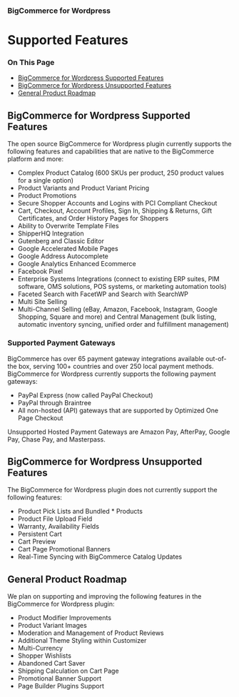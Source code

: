 <div><h3 class="sub-docs-type" id="bigcommerce-for-wordpress">BigCommerce for Wordpress</h3>
<h1 class="sub-docs-title">Supported Features</h1>
<div class="otp" id="no-index">
	<h3> On This Page </h3>
	<ul>
    <li><a href="#supported_supported">BigCommerce for Wordpress Supported Features</a></li>
    <li><a href="#supported_unsupported">BigCommerce for Wordpress Unsupported Features</a></li>
    <li><a href="#supported_general">General Product Roadmap</a></li>
	</ul>
</div>

<a href='##supported_supported' aria-hidden='true' class='block-anchor'  id='#supported_supported'></a>

## BigCommerce for Wordpress Supported Features

The open source BigCommerce for Wordpress plugin currently supports the following features and capabilities that are native to the BigCommerce platform and more:

* Complex Product Catalog (600 SKUs per product, 250 product values for a single option)
* Product Variants and Product Variant Pricing
* Product Promotions
* Secure Shopper Accounts and Logins with PCI Compliant Checkout
* Cart, Checkout, Account Profiles, Sign In, Shipping & Returns, Gift Certificates, and Order History Pages for Shoppers
* Ability to Overwrite Template Files
* ShipperHQ Integration
* Gutenberg and Classic Editor
* Google Accelerated Mobile Pages 
* Google Address Autocomplete 
* Google Analytics Enhanced Ecommerce
* Facebook Pixel 
* Enterprise Systems Integrations (connect to existing ERP suites, PIM software, OMS solutions, POS systems, or marketing automation tools)
* Faceted Search with FacetWP and Search with SearchWP
* Multi Site Selling
* Multi-Channel Selling (eBay, Amazon, Facebook, Instagram, Google Shopping, Square and more) and Central Management (bulk listing, automatic inventory syncing, unified order and fulfillment management)

### Supported Payment Gateways

BigCommerce has over 65 payment gateway integrations available out-of-the box, serving 100+ countries and over 250 local payment methods. BigCommerce for Wordpress currently supports the following payment gateways:

* PayPal Express (now called PayPal Checkout)
* PayPal through Braintree
* All non-hosted (API) gateways that are supported by Optimized One Page Checkout 

Unsupported Hosted Payment Gateways are Amazon Pay, AfterPay, Google Pay, Chase Pay, and Masterpass.





<a href='##supported_unsupported' aria-hidden='true' class='block-anchor'  id='#supported_unsupported'></a>

## BigCommerce for Wordpress Unsupported Features

The BigCommerce for Wordpress plugin does not currently support the following features: 

* Product Pick Lists and Bundled * Products
* Product File Upload Field
* Warranty, Availability Fields
* Persistent Cart
* Cart Preview
* Cart Page Promotional Banners
* Real-Time Syncing with BigCommerce Catalog Updates



<a href='#supported_general' aria-hidden='true' class='block-anchor'  id='supported_general'></a>

## General Product Roadmap

We plan on supporting and improving the following features in the BigCommerce for Wordpress plugin:

* Product Modifier Improvements
* Product Variant Images
* Moderation and Management of Product Reviews
* Additional Theme Styling within Customizer
* Multi-Currency 
* Shopper Wishlists
* Abandoned Cart Saver 
* Shipping Calculation on Cart Page
* Promotional Banner Support
* Page Builder Plugins Support


